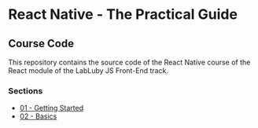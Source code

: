 # React Native - The Practical Guide

## Course Code

This repository contains the source code of the React Native course of the React module of the LabLuby JS Front-End track.

### Sections

- [01 - Getting Started](https://github.com/crislainesc/react-native-course/tree/01-getting-started)
- [02 - Basics](https://github.com/crislainesc/react-native-course/tree/02-basics)